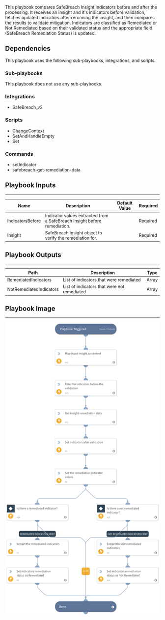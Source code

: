 This playbook compares SafeBreach Insight indicators before and after the processing. It receives an insight and it's indicators before validation, fetches updated indicators after rerunning the insight, and then compares the results to validate mitigation. Indicators are classified as Remediated or Not Remediated based on their validated status and the appropriate field (SafeBreach Remediation Status) is updated.

## Dependencies

This playbook uses the following sub-playbooks, integrations, and scripts.

### Sub-playbooks

This playbook does not use any sub-playbooks.

### Integrations

* SafeBreach_v2

### Scripts

* ChangeContext
* SetAndHandleEmpty
* Set

### Commands

* setIndicator
* safebreach-get-remediation-data

## Playbook Inputs

---

| **Name** | **Description** | **Default Value** | **Required** |
| --- | --- | --- | --- |
| IndicatorsBefore | Indicator values extracted from a SafeBreach Insight before remediation. |  | Required |
| Insight | SafeBreach insight object to verify the remediation for. |  | Required |

## Playbook Outputs

---

| **Path** | **Description** | **Type** |
| --- | --- | --- |
| RemediatedIndicators | List of indicators that were remediated | Array |
| NotRemediatedIndicators | List of indicators that were not remediated | Array |

## Playbook Image

---
![SafeBreach - Compare and Validate Insight Indicators](https://github.com/demisto/content/raw/6af01e00312a5558e9e2fecdb22534e98414bc9c/Packs/SafeBreach/doc_imgs/SafeBreach_Compare_and_Validate_Insight_Indicators.png)